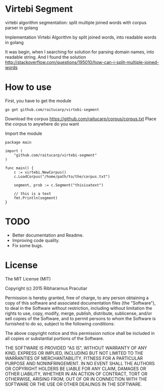 # Virtebi Segment
virtebi algorithm segmentation: split multiple joined words with corpus parser in golang

Implementation Virtebi Algorithm by split joined words, into readable words in golang

It was begin, when I searching for solution for parsing domain names, into readable string.
And I found the solution http://stackoverflow.com/questions/195010/how-can-i-split-multiple-joined-words

# How to use
First, you have to get the module
```
go get github.com/raitucarp/virtebi-segment
```

Download the corpus https://github.com/raitucarp/corpus/corpus.txt
Place the corpus to anywhere do you want

Import the module
```
package main

import (
    "github.com/raitucarp/virtebi-segment"
)

func main() {
    c := virtebi.NewCorpus()
    c.LoadCorpus("/home/path/to/the/corpus.txt")
    
    segment, prob := c.Segment("thisisatext")
    
    // this is a text
    fmt.Println(segment) 
}
```

# TODO
- Better documentation and Readme.
- Improving code quality.
- Fix some bugs.


# License
The MIT License (MIT)

Copyright (c) 2015 Ribhararnus Pracutiar

Permission is hereby granted, free of charge, to any person obtaining a copy
of this software and associated documentation files (the "Software"), to deal
in the Software without restriction, including without limitation the rights
to use, copy, modify, merge, publish, distribute, sublicense, and/or sell
copies of the Software, and to permit persons to whom the Software is
furnished to do so, subject to the following conditions:

The above copyright notice and this permission notice shall be included in all
copies or substantial portions of the Software.

THE SOFTWARE IS PROVIDED "AS IS", WITHOUT WARRANTY OF ANY KIND, EXPRESS OR
IMPLIED, INCLUDING BUT NOT LIMITED TO THE WARRANTIES OF MERCHANTABILITY,
FITNESS FOR A PARTICULAR PURPOSE AND NONINFRINGEMENT. IN NO EVENT SHALL THE
AUTHORS OR COPYRIGHT HOLDERS BE LIABLE FOR ANY CLAIM, DAMAGES OR OTHER
LIABILITY, WHETHER IN AN ACTION OF CONTRACT, TORT OR OTHERWISE, ARISING FROM,
OUT OF OR IN CONNECTION WITH THE SOFTWARE OR THE USE OR OTHER DEALINGS IN THE
SOFTWARE.